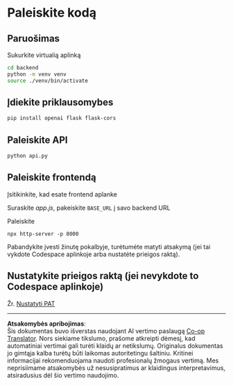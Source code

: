<!--
CO_OP_TRANSLATOR_METADATA:
{
  "original_hash": "a7b7f54b13f9e6683a844d173ffdd766",
  "translation_date": "2025-08-29T17:08:48+00:00",
  "source_file": "9-chat-project/solution/README.md",
  "language_code": "lt"
}
-->
# Paleiskite kodą

## Paruošimas

Sukurkite virtualią aplinką

```sh
cd backend
python -m venv venv
source ./venv/bin/activate
```

## Įdiekite priklausomybes

```sh
pip install openai flask flask-cors 
```

## Paleiskite API

```sh
python api.py
```

## Paleiskite frontendą

Įsitikinkite, kad esate frontend aplanke

Suraskite *app.js*, pakeiskite `BASE_URL` į savo backend URL

Paleiskite

```
npx http-server -p 8000
```

Pabandykite įvesti žinutę pokalbyje, turėtumėte matyti atsakymą (jei tai vykdote Codespace aplinkoje arba nustatėte prieigos raktą).

## Nustatykite prieigos raktą (jei nevykdote to Codespace aplinkoje)

Žr. [Nustatyti PAT](https://docs.github.com/en/authentication/keeping-your-account-and-data-secure/managing-your-personal-access-tokens)

---

**Atsakomybės apribojimas**:  
Šis dokumentas buvo išverstas naudojant AI vertimo paslaugą [Co-op Translator](https://github.com/Azure/co-op-translator). Nors siekiame tikslumo, prašome atkreipti dėmesį, kad automatiniai vertimai gali turėti klaidų ar netikslumų. Originalus dokumentas jo gimtąja kalba turėtų būti laikomas autoritetingu šaltiniu. Kritinei informacijai rekomenduojama naudoti profesionalų žmogaus vertimą. Mes neprisiimame atsakomybės už nesusipratimus ar klaidingus interpretavimus, atsiradusius dėl šio vertimo naudojimo.